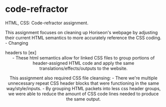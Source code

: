 # code-refractor
HTML, CSS: Code-refractor assignment.

This assignment focuses on cleaning up Horiseon's webpage by adjusting their current HTML semantics to more accurately reference the CSS coding. 
    - Changing <div> headers to [ex]<header class="header">
        - These html semantics allow for linked CSS files to group portions of header-assigned HTML code and apply the same translations/effects/outputs to the website. 

This assignment also required CSS file cleansing:
    - There we're multiple unnecessary repeat CSS header blocks that were functioning in the same way/style/inputs. 
        - By grouping HTML packets into less css header groups, we were able to reduce the amount of CSS code lines needed to produce the same output. 
